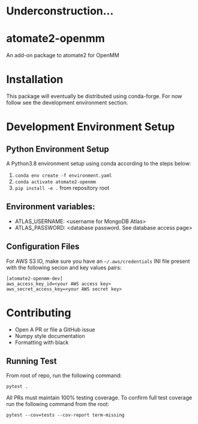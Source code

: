 # Underconstruction...

# atomate2-openmm
An add-on package to atomate2 for OpenMM

# Installation

This package will eventually be distributed using conda-forge. For now follow see the development 
environment section.

# Development Environment Setup

## Python Environment Setup

A Python3.8 environment setup using conda according to the steps below:

1. `conda env create -f environment.yaml`
2. `conda activate atomate2-openmm`
3. `pip install -e .` from repository root

## Environment variables:

- ATLAS_USERNAME: \<username for MongoDB Atlas\>
- ATLAS_PASSWORD: \<database password. See database access page\>

## Configuration Files

For AWS S3 IO, make sure you have an `~/.aws/credentials` INI file present with the following secion and key values pairs:

```
[atomate2-openmm-dev]
aws_access_key_id=<your AWS access key>
aws_secret_access_key=<your AWS secret key>

```



# Contributing

- Open A PR or file a GitHub issue
- Numpy style documentation
- Formatting with black

## Running Test

From root of repo, run the following command:

`pytest .`

All PRs must maintain 100% testing coverage. To confirm full test coverage run the following command from the root:

`pytest --cov=tests --cov-report term-missing`

